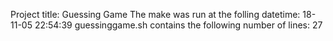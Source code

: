 Project title: Guessing Game
The make was run at the folling datetime:
18-11-05 22:54:39
guessinggame.sh contains the following number of lines:
27
